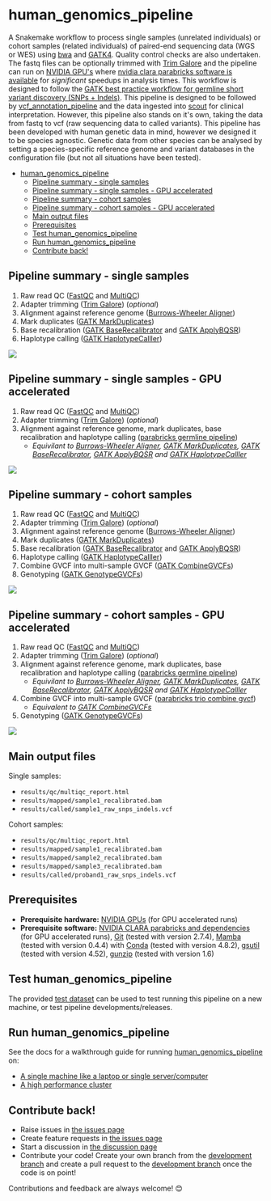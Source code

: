 # human_genomics_pipeline

A Snakemake workflow to process single samples (unrelated individuals) or cohort samples (related individuals) of paired-end sequencing data (WGS or WES) using [bwa](http://bio-bwa.sourceforge.net/) and [GATK4](https://gatk.broadinstitute.org/hc/en-us). Quality control checks are also undertaken. The fastq files can be optionally trimmed with [Trim Galore](https://www.bioinformatics.babraham.ac.uk/projects/trim_galore/) and the pipeline can run on [NVIDIA GPU's](https://www.nvidia.com/en-gb/graphics-cards/) where [nvidia clara parabricks software is available](https://www.nvidia.com/en-us/docs/parabricks/quickstart-guide/software-overview/) for *significant* speedups in analysis times. This workflow is designed to follow the [GATK best practice workflow for germline short variant discovery (SNPs + Indels)](https://gatk.broadinstitute.org/hc/en-us/articles/360035535932-Germline-short-variant-discovery-SNPs-Indels-). This pipeline is designed to be followed by [vcf_annotation_pipeline](https://github.com/ESR-NZ/vcf_annotation_pipeline) and the data ingested into [scout](https://github.com/Clinical-Genomics/scout) for clinical interpretation. However, this pipeline also stands on it's own, taking the data from fastq to vcf (raw sequencing data to called variants). This pipeline has been developed with human genetic data in mind, however we designed it to be species agnostic. Genetic data from other species can be analysed by setting a species-specific reference genome and variant databases in the configuration file (but not all situations have been tested).

- [human_genomics_pipeline](#human_genomics_pipeline)
  - [Pipeline summary - single samples](#pipeline-summary---single-samples)
  - [Pipeline summary - single samples - GPU accelerated](#pipeline-summary---single-samples---gpu-accelerated)
  - [Pipeline summary - cohort samples](#pipeline-summary---cohort-samples)
  - [Pipeline summary - cohort samples - GPU accelerated](#pipeline-summary---cohort-samples---gpu-accelerated)
  - [Main output files](#main-output-files)
  - [Prerequisites](#prerequisites)
  - [Test human_genomics_pipeline](#test-human_genomics_pipeline)
  - [Run human_genomics_pipeline](#run-human_genomics_pipeline)
  - [Contribute back!](#contribute-back)

## Pipeline summary - single samples

1. Raw read QC ([FastQC](https://www.bioinformatics.babraham.ac.uk/projects/fastqc/) and [MultiQC](https://multiqc.info/))
2. Adapter trimming ([Trim Galore](https://www.bioinformatics.babraham.ac.uk/projects/trim_galore/)) (*optional*)
3. Alignment against reference genome ([Burrows-Wheeler Aligner](http://bio-bwa.sourceforge.net/))
4. Mark duplicates ([GATK MarkDuplicates](https://gatk.broadinstitute.org/hc/en-us/articles/4414594430619-GenotypeGVCFs))
5. Base recalibration ([GATK BaseRecalibrator](https://gatk.broadinstitute.org/hc/en-us/articles/360036898312-BaseRecalibrator) and [GATK ApplyBQSR](https://gatk.broadinstitute.org/hc/en-us/articles/360037055712-ApplyBQSR))
6. Haplotype calling ([GATK HaplotypeCalller](https://gatk.broadinstitute.org/hc/en-us/articles/360037225632-HaplotypeCaller))

<img src="./images/rulegraph_single.png" class="center">

## Pipeline summary - single samples - GPU accelerated

1. Raw read QC ([FastQC](https://www.bioinformatics.babraham.ac.uk/projects/fastqc/) and [MultiQC](https://multiqc.info/))
2. Adapter trimming ([Trim Galore](https://www.bioinformatics.babraham.ac.uk/projects/trim_galore/)) (*optional*)
3. Alignment against reference genome, mark duplicates, base recalibration and haplotype calling ([parabricks germline pipeline](https://docs.nvidia.com/clara/parabricks/v3.6.1/text/germline_pipeline.html))
   - *Equivilant to [Burrows-Wheeler Aligner](http://bio-bwa.sourceforge.net/), [GATK MarkDuplicates](https://gatk.broadinstitute.org/hc/en-us/articles/4414594430619-GenotypeGVCFs), [GATK BaseRecalibrator](https://gatk.broadinstitute.org/hc/en-us/articles/360036898312-BaseRecalibrator), [GATK ApplyBQSR](https://gatk.broadinstitute.org/hc/en-us/articles/360037055712-ApplyBQSR) and [GATK HaplotypeCalller](https://gatk.broadinstitute.org/hc/en-us/articles/360037225632-HaplotypeCaller)*

<img src="./images/rulegraph_single_gpu.png" class="center">

## Pipeline summary - cohort samples

1. Raw read QC ([FastQC](https://www.bioinformatics.babraham.ac.uk/projects/fastqc/) and [MultiQC](https://multiqc.info/))
2. Adapter trimming ([Trim Galore](https://www.bioinformatics.babraham.ac.uk/projects/trim_galore/)) (*optional*)
3. Alignment against reference genome ([Burrows-Wheeler Aligner](http://bio-bwa.sourceforge.net/))
4. Mark duplicates ([GATK MarkDuplicates](https://gatk.broadinstitute.org/hc/en-us/articles/4414594430619-GenotypeGVCFs))
5. Base recalibration ([GATK BaseRecalibrator](https://gatk.broadinstitute.org/hc/en-us/articles/360036898312-BaseRecalibrator) and [GATK ApplyBQSR](https://gatk.broadinstitute.org/hc/en-us/articles/360037055712-ApplyBQSR))
6. Haplotype calling ([GATK HaplotypeCalller](https://gatk.broadinstitute.org/hc/en-us/articles/360037225632-HaplotypeCaller))
7. Combine GVCF into multi-sample GVCF ([GATK CombineGVCFs](https://gatk.broadinstitute.org/hc/en-us/articles/360037593911-CombineGVCFs))
8. Genotyping ([GATK GenotypeGVCFs](https://gatk.broadinstitute.org/hc/en-us/articles/4414594430619-GenotypeGVCFs))

<img src="./images/rulegraph_cohort.png" class="center">

## Pipeline summary - cohort samples - GPU accelerated

1. Raw read QC ([FastQC](https://www.bioinformatics.babraham.ac.uk/projects/fastqc/) and [MultiQC](https://multiqc.info/))
2. Adapter trimming ([Trim Galore](https://www.bioinformatics.babraham.ac.uk/projects/trim_galore/)) (*optional*)
3. Alignment against reference genome, mark duplicates, base recalibration and haplotype calling ([parabricks germline pipeline](https://docs.nvidia.com/clara/parabricks/v3.6.1/text/germline_pipeline.html))
   - *Equivilant to [Burrows-Wheeler Aligner](http://bio-bwa.sourceforge.net/), [GATK MarkDuplicates](https://gatk.broadinstitute.org/hc/en-us/articles/4414594430619-GenotypeGVCFs), [GATK BaseRecalibrator](https://gatk.broadinstitute.org/hc/en-us/articles/360036898312-BaseRecalibrator), [GATK ApplyBQSR](https://gatk.broadinstitute.org/hc/en-us/articles/360037055712-ApplyBQSR) and [GATK HaplotypeCalller](https://gatk.broadinstitute.org/hc/en-us/articles/360037225632-HaplotypeCaller)*
4. Combine GVCF into multi-sample GVCF ([parabricks trio combine gvcf](https://docs.nvidia.com/clara/parabricks/v3.6/text/joint_calling.html#trio-combine-gvcf))
   - *Equivalent to [GATK CombineGVCFs](https://gatk.broadinstitute.org/hc/en-us/articles/360037593911-CombineGVCFs)*
5. Genotyping ([GATK GenotypeGVCFs](https://gatk.broadinstitute.org/hc/en-us/articles/4414594430619-GenotypeGVCFs))

<img src="./images/rulegraph_cohort_gpu.png" class="center">

## Main output files

Single samples:

- `results/qc/multiqc_report.html`
- `results/mapped/sample1_recalibrated.bam`
- `results/called/sample1_raw_snps_indels.vcf`

Cohort samples:

- `results/qc/multiqc_report.html`
- `results/mapped/sample1_recalibrated.bam`
- `results/mapped/sample2_recalibrated.bam`
- `results/mapped/sample3_recalibrated.bam`
- `results/called/proband1_raw_snps_indels.vcf`

## Prerequisites

- **Prerequisite hardware:** [NVIDIA GPUs](https://www.nvidia.com/en-gb/graphics-cards/) (for GPU accelerated runs)
- **Prerequisite software:** [NVIDIA CLARA parabricks and dependencies](https://www.nvidia.com/en-us/docs/parabricks/local-installation/) (for GPU accelerated runs), [Git](https://git-scm.com/) (tested with version 2.7.4), [Mamba](https://github.com/TheSnakePit/mamba) (tested with version 0.4.4) with [Conda](https://docs.conda.io/projects/conda/en/latest/index.html) (tested with version 4.8.2), [gsutil](https://pypi.org/project/gsutil/) (tested with version 4.52), [gunzip](https://linux.die.net/man/1/gunzip) (tested with version 1.6)

## Test human_genomics_pipeline

The provided [test dataset](./test) can be used to test running this pipeline on a new machine, or test pipeline developments/releases.

## Run human_genomics_pipeline

See the docs for a walkthrough guide for running [human_genomics_pipeline](https://github.com/ESR-NZ/human_genomics_pipeline) on:

- [A single machine like a laptop or single server/computer](./docs/running_on_a_single_machine.md)
- [A high performance cluster](./docs/running_on_a_hpc.md)

## Contribute back!

- Raise issues in [the issues page](https://github.com/ESR-NZ/human_genomics_pipeline/issues)
- Create feature requests in [the issues page](https://github.com/ESR-NZ/human_genomics_pipeline/issues)
- Start a discussion in [the discussion page](https://github.com/ESR-NZ/human_genomics_pipeline/discussions)
- Contribute your code! Create your own branch from the [development branch](https://github.com/ESR-NZ/human_genomics_pipeline/tree/dev) and create a pull request to the [development branch](https://github.com/ESR-NZ/human_genomics_pipeline/tree/dev) once the code is on point!

Contributions and feedback are always welcome! :blush:
